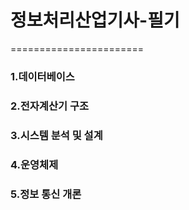 # 정보처리산업기사-필기
=======================
### 1.데이터베이스
### 2.전자계산기 구조
### 3.시스템 분석 및 설계
### 4.운영체제
### 5.정보 통신 개론
